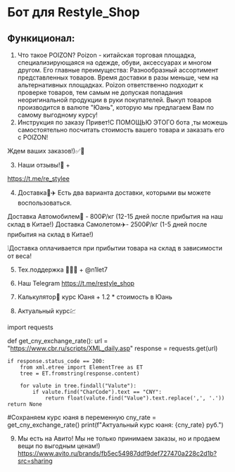# Бот для Restyle_Shop

## Функиционал:
1. Что такое POIZON?
Poizon - китайская торговая площадка, специализирующаяся на одежде, обуви, аксессуарах и многом другом.
Его главные преимущества:
Разнообразный ассортимент представленных товаров.
Время доставки в разы меньше, чем на альтернативных площадках.
Poizon ответственно подходит к проверке товаров, тем самым не допуская попадания неоригинальной продукции в руки покупателей.
Выкуп товаров производится в валюте "Юань", которую мы предлагаем Вам по самому выгодному курсу!
2. Инструкция по заказу
Привет!С ПОМОЩЬЮ ЭТОГО бота ,ты можешь самостоятельно посчитать стоимость вашего товара и заказать его с
POlZON!

Ждем ваших заказов!)✅👟

3. Наши отзывы!📖 +

https://t.me/re_stylee

4. Доставка🚚✈️
Есть два варианта доставки, которыми вы можете воспользоваться.

Доставка Автомобилем🚚 - 800₽/кг (12-15 дней после прибытия на наш склад в Китае!)
Доставка Самолетом✈️- 2500₽/кг (1-5 дней после прибытия на склад в Китае!)

❕Доставка оплачивается при прибытии товара на склад в зависимости от веса!

5. Тех.поддержка 👨🏻‍💻 +
@n1let7

6. Наш Telegram
https://t.me/restyle_shop

7. Калькулятор💸
курс Юаня + 1.2 * стоимость в Юань

8. Актуальный курс💹

import requests

def get_cny_exchange_rate():
    url = "https://www.cbr.ru/scripts/XML_daily.asp"
    response = requests.get(url)
    
    if response.status_code == 200:
        from xml.etree import ElementTree as ET
        tree = ET.fromstring(response.content)
        
        for valute in tree.findall("Valute"):
            if valute.find("CharCode").text == "CNY":
                return float(valute.find("Value").text.replace(',', '.'))
    return None

#Сохраняем курс юаня в переменную
cny_rate = get_cny_exchange_rate()
print(f"Актуальный курс юаня: {cny_rate} руб.")

9. Мы есть на Авито!
Мы не только принимаем заказы, но и продаем вещи по выгодным ценам!)
https://www.avito.ru/brands/fb5ec54987ddf9def727470a228c2d1b?src=sharing